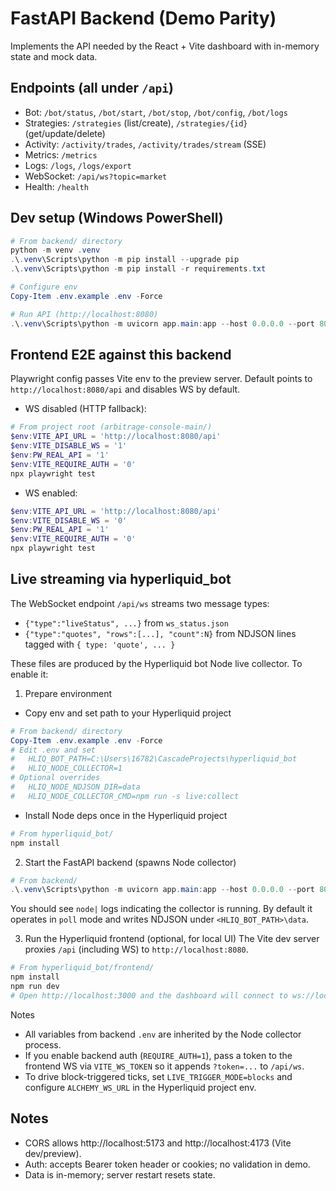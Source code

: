 # FastAPI Backend (Demo Parity)

Implements the API needed by the React + Vite dashboard with in-memory state and mock data.

## Endpoints (all under `/api`)

- Bot: `/bot/status`, `/bot/start`, `/bot/stop`, `/bot/config`, `/bot/logs`
- Strategies: `/strategies` (list/create), `/strategies/{id}` (get/update/delete)
- Activity: `/activity/trades`, `/activity/trades/stream` (SSE)
- Metrics: `/metrics`
- Logs: `/logs`, `/logs/export`
- WebSocket: `/api/ws?topic=market`
- Health: `/health`

## Dev setup (Windows PowerShell)

```powershell
# From backend/ directory
python -m venv .venv
.\.venv\Scripts\python -m pip install --upgrade pip
.\.venv\Scripts\python -m pip install -r requirements.txt

# Configure env
Copy-Item .env.example .env -Force

# Run API (http://localhost:8080)
.\.venv\Scripts\python -m uvicorn app.main:app --host 0.0.0.0 --port 8080 --reload
```

## Frontend E2E against this backend

Playwright config passes Vite env to the preview server. Default points to `http://localhost:8080/api` and disables WS by default.

- WS disabled (HTTP fallback):
```powershell
# From project root (arbitrage-console-main/)
$env:VITE_API_URL = 'http://localhost:8080/api'
$env:VITE_DISABLE_WS = '1'
$env:PW_REAL_API = '1'
$env:VITE_REQUIRE_AUTH = '0'
npx playwright test
```

- WS enabled:
```powershell
$env:VITE_API_URL = 'http://localhost:8080/api'
$env:VITE_DISABLE_WS = '0'
$env:PW_REAL_API = '1'
$env:VITE_REQUIRE_AUTH = '0'
npx playwright test
```

## Live streaming via hyperliquid_bot

The WebSocket endpoint `/api/ws` streams two message types:
- `{"type":"liveStatus", ...}` from `ws_status.json`
- `{"type":"quotes", "rows":[...], "count":N}` from NDJSON lines tagged with `{ type: 'quote', ... }`

These files are produced by the Hyperliquid bot Node live collector. To enable it:

1) Prepare environment
- Copy env and set path to your Hyperliquid project
```powershell
# From backend/ directory
Copy-Item .env.example .env -Force
# Edit .env and set
#   HLIQ_BOT_PATH=C:\Users\16782\CascadeProjects\hyperliquid_bot
#   HLIQ_NODE_COLLECTOR=1
# Optional overrides
#   HLIQ_NODE_NDJSON_DIR=data
#   HLIQ_NODE_COLLECTOR_CMD=npm run -s live:collect
```

- Install Node deps once in the Hyperliquid project
```powershell
# From hyperliquid_bot/
npm install
```

2) Start the FastAPI backend (spawns Node collector)
```powershell
# From backend/
.\.venv\Scripts\python -m uvicorn app.main:app --host 0.0.0.0 --port 8080 --reload
```
You should see `node|` logs indicating the collector is running. By default it operates in `poll` mode and writes NDJSON under `<HLIQ_BOT_PATH>\data`.

3) Run the Hyperliquid frontend (optional, for local UI)
The Vite dev server proxies `/api` (including WS) to `http://localhost:8080`.
```powershell
# From hyperliquid_bot/frontend/
npm install
npm run dev
# Open http://localhost:3000 and the dashboard will connect to ws://localhost:3000/api/ws?topic=all
```

Notes
- All variables from backend `.env` are inherited by the Node collector process.
- If you enable backend auth (`REQUIRE_AUTH=1`), pass a token to the frontend WS via `VITE_WS_TOKEN` so it appends `?token=...` to `/api/ws`.
- To drive block-triggered ticks, set `LIVE_TRIGGER_MODE=blocks` and configure `ALCHEMY_WS_URL` in the Hyperliquid project env.

## Notes
- CORS allows http://localhost:5173 and http://localhost:4173 (Vite dev/preview).
- Auth: accepts Bearer token header or cookies; no validation in demo.
- Data is in-memory; server restart resets state.
